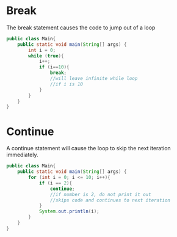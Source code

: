 # Break

The break statement causes the code to jump out of a loop

```java
public class Main{
    public static void main(String[] args) {
        int i = 0;
        while (true){
            i++;
            if (i==10){
                break;
                //will leave infinite while loop
                //if i is 10
            }
        }
    }
}
```

# Continue

A continue statement will cause the loop to skip the next iteration
immediately.

```java
public class Main{
    public static void main(String[] args) {
        for (int i = 0; i <= 10; i++){
            if (i == 2){
                continue;
                //if number is 2, do not print it out
                //skips code and continues to next iteration
            }
            System.out.println(i);
        }
    }
}
```